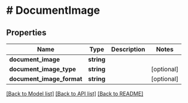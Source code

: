 # # DocumentImage

## Properties

Name | Type | Description | Notes
------------ | ------------- | ------------- | -------------
**document_image** | **string** |  | 
**document_image_type** | **string** |  | [optional] 
**document_image_format** | **string** |  | [optional] 

[[Back to Model list]](../../README.md#documentation-for-models) [[Back to API list]](../../README.md#documentation-for-api-endpoints) [[Back to README]](../../README.md)


